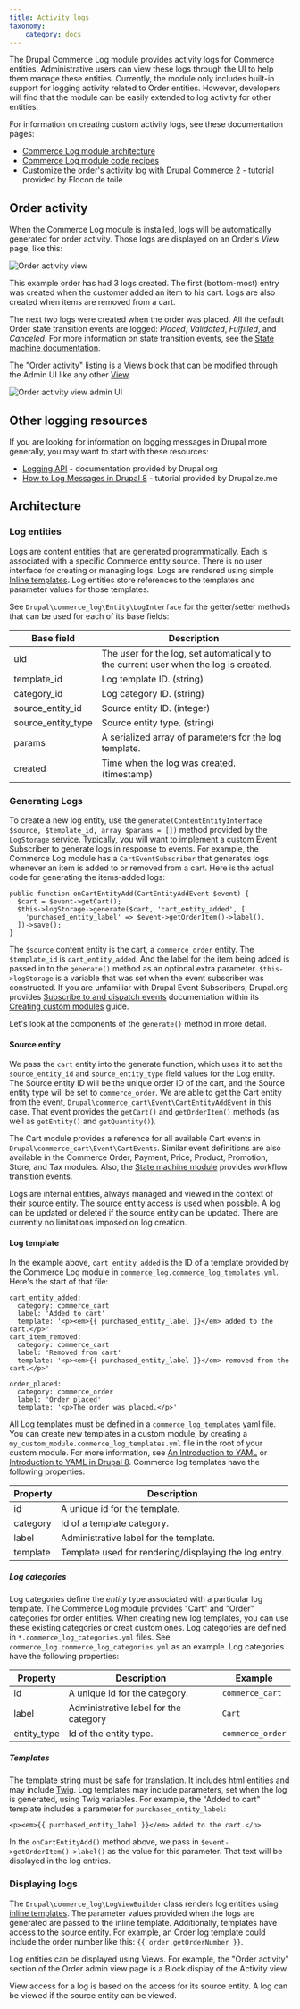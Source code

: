 ```yaml
---
title: Activity logs
taxonomy:
    category: docs
---
```


The Drupal Commerce Log module provides activity logs for Commerce entities. Administrative users can view these logs through the UI to help them manage these entities. Currently, the module only includes built-in support for logging activity related to Order entities. However, developers will find that the module can be easily extended to log activity for other entities. 

For information on creating custom activity logs, see these documentation pages:

* [Commerce Log module architecture](#architecture)
* [Commerce Log module code recipes](../code-recipes)
* [Customize the order's activity log with Drupal Commerce 2] - tutorial provided by Flocon de toile


## Order activity

When the Commerce Log module is installed, logs will be automatically generated for order activity. Those logs are displayed on an Order's *View* page, like this:

![Order activity view](../images/order-activity-1.png)

This example order has had 3 logs created. The first (bottom-most) entry was created when the customer added an item to his cart. Logs are also created when items are removed from a cart. 

The next two logs were created when the order was placed. All the default Order state transition events are logged: *Placed*, *Validated*, *Fulfilled*, and *Canceled*. For more information on state transition events, see the [State machine documentation](../../core/core/#state-machine).

The "Order activity" listing is a Views block that can be modified through the Admin UI like any other [View].

![Order activity view admin UI](../images/order-activity-2.png)


## Other logging resources

If you are looking for information on logging messages in Drupal more generally, you may want to start with these resources:

* [Logging API] - documentation provided by Drupal.org
* [How to Log Messages in Drupal 8] - tutorial provided by Drupalize.me


## Architecture

### Log entities

Logs are content entities that are generated programmatically. Each is associated with a specific Commerce entity source. There is no user interface for creating or managing logs. Logs are rendered using simple [Inline templates]. Log entities store references to the templates and parameter values for those templates.

See `Drupal\commerce_log\Entity\LogInterface` for the getter/setter methods that can be used for each of its base fields:

| Base field         | Description                                                                          |
|--------------------|--------------------------------------------------------------------------------------|
| uid                | The user for the log, set automatically to the current user when the log is created. |
| template_id        | Log template ID. (string)                                                            |
| category_id        | Log category ID. (string)                                                            |
| source_entity_id   | Source entity ID. (integer)                                                          |
| source_entity_type | Source entity type. (string)                                                         |
| params             | A serialized array of parameters for the log template.                               |
| created            | Time when the log was created. (timestamp)                                           |

### Generating Logs

To create a new log entity, use the `generate(ContentEntityInterface $source, $template_id, array $params = [])` method provided by the `LogStorage` service. Typically, you will want to implement a custom Event Subscriber to generate logs in response to events. For example, the Commerce Log module has a `CartEventSubscriber` that generates logs whenever an item is added to or removed from a cart. Here is the actual code for generating the items-added logs:

```
public function onCartEntityAdd(CartEntityAddEvent $event) {
  $cart = $event->getCart();
  $this->logStorage->generate($cart, 'cart_entity_added', [
    'purchased_entity_label' => $event->getOrderItem()->label(),
  ])->save();
}
```

The `$source` content entity is the cart, a `commerce_order` entity. The `$template_id` is `cart_entity_added`. And the label for the item being added is passed in to the `generate()` method as an optional extra parameter. `$this->logStorage` is a variable that was set when the event subscriber was constructed. If you are unfamiliar with Drupal Event Subscribers, Drupal.org provides [Subscribe to and dispatch events] documentation within its [Creating custom modules] guide.

Let's look at the components of the `generate()` method in more detail.

#### Source entity

We pass the `cart` entity into the generate function, which uses it to set the `source_entity_id` and `source_entity_type` field values for the Log entity. The Source entity ID will be the unique order ID of the cart, and the Source entity type will be set to `commerce_order`. We are able to get the Cart entity from the event, `Drupal\commerce_cart\Event\CartEntityAddEvent` in this case. That event provides the `getCart()` and `getOrderItem()` methods (as well as `getEntity()` and `getQuantity()`).

The Cart module provides a reference for all available Cart events in `Drupal\commerce_cart\Event\CartEvents`. Similar event definitions are also available in the Commerce Order, Payment, Price, Product, Promotion, Store, and Tax modules. Also, the [State machine module](../../core/core/#state-machine) provides workflow transition events.

Logs are internal entities, always managed and viewed in the context of their source entity. The source entity access is used when possible. A log can be updated or deleted if the source entity can be updated. There are currently no limitations imposed on log creation.

#### Log template

In the example above, `cart_entity_added` is the ID of a template provided by the Commerce Log module in `commerce_log.commerce_log_templates.yml`. Here's the start of that file:

```
cart_entity_added:
  category: commerce_cart
  label: 'Added to cart'
  template: '<p><em>{{ purchased_entity_label }}</em> added to the cart.</p>'
cart_item_removed:
  category: commerce_cart
  label: 'Removed from cart'
  template: '<p><em>{{ purchased_entity_label }}</em> removed from the cart.</p>'

order_placed:
  category: commerce_order
  label: 'Order placed'
  template: '<p>The order was placed.</p>'
```

All Log templates must be defined in a `commerce_log_templates` yaml file. You can create new templates in a custom module, by creating a `my_custom_module.commerce_log_templates.yml` file in the root of your custom module. For more information, see [An Introduction to YAML] or [Introduction to YAML in Drupal 8]. Commerce log templates have the following properties:

| Property | Description                                           |
|----------|-------------------------------------------------------|
| id       | A unique id for the template.                         |
| category | Id of a template category.                            |
| label    | Administrative label for the template.                |
| template | Template used for rendering/displaying the log entry. |

##### Log categories

Log categories define the *entity* type associated with a particular log template. The Commerce Log module provides "Cart" and "Order" categories for order entities. When creating new log templates, you can use these existing categories or creat custom ones. Log categories are defined in `*.commerce_log_categories.yml` files. See `commerce_log.commerce_log_categories.yml` as an example. Log categories have the following properties:

| Property    | Description                           | Example          |
|-------------|---------------------------------------|------------------|
| id          | A unique id for the category.         | `commerce_cart`  |
| label       | Administrative label for the category | `Cart`           |
| entity_type | Id of the entity type.                | `commerce_order` |

##### Templates

The template string must be safe for translation. It includes html entities and may include [Twig]. Log templates may include parameters, set when the log is generated, using Twig variables. For example, the "Added to cart" template includes a parameter for `purchased_entity_label`:

`<p><em>{{ purchased_entity_label }}</em> added to the cart.</p>`

In the `onCartEntityAdd()` method above, we pass in `$event->getOrderItem()->label()` as the value for this parameter. That text will be displayed in the log entries.

### Displaying logs

The `Drupal\commerce_log\LogViewBuilder` class renders log entities using [inline templates]. The parameter values provided when the logs are generated are passed to the inline template. Additionally, templates have access to the source entity. For example, an Order log template could include the order number like this: `{{ order.getOrderNumber }}`.

Log entities can be displayed using Views. For example, the "Order activity" section of the Order admin view page is a Block display of the Activity view.

View access for a log is based on the access for its source entity. A log can be viewed if the source entity can be viewed.


[Inline templates]: https://api.drupal.org/api/drupal/core%21lib%21Drupal%21Core%21Render%21Element%21InlineTemplate.php/class/InlineTemplate/8.9.x
[Subscribe to and dispatch events]: https://www.drupal.org/docs/creating-custom-modules/subscribe-to-and-dispatch-events
[Creating custom modules]: https://www.drupal.org/docs/creating-custom-modules
[An Introduction to YAML]: https://drupalize.me/videos/introduction-yaml?p=3291
[Introduction to YAML in Drupal 8]: https://befused.com/drupal/yaml
[Twig]: https://www.drupal.org/docs/theming-drupal/twig-in-drupal
[inline templates]: https://api.drupal.org/api/drupal/core%21lib%21Drupal%21Core%21Render%21Element%21InlineTemplate.php/class/InlineTemplate/8.2.x
[Logging API]: https://www.drupal.org/docs/8/api/logging-api/overview
[How to Log Messages in Drupal 8]: https://drupalize.me/blog/201510/how-log-messages-drupal-8
[Customize the order's activity log with Drupal Commerce 2]: https://www.flocondetoile.fr/blog/customize-order-s-activity-log-drupal-commerce-2
[View]: https://www.drupal.org/docs/8/core/modules/views
